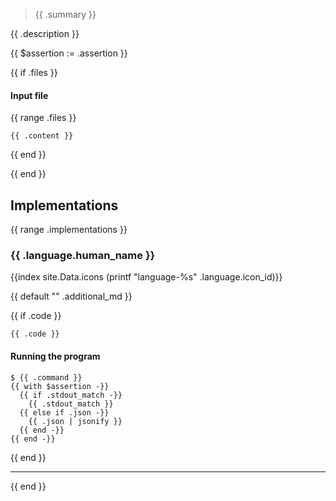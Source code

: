 > {{ .summary }}

{{ .description }}

{{ $assertion := .assertion }}

{{ if .files }}

<h4>Input file</h4>

{{ range .files }}
  ```{{ .ext }} {filename="{{.name}}"}
  {{ .content }}
  ```
{{ end }}

{{ end }}


## Implementations

{{ range .implementations }}
<div class="implementation">

### {{ .language.human_name }}

<div class="language-icon">
  {{index site.Data.icons (printf "language-%s" .language.icon_id)}}
</div>


{{ default "" .additional_md }}


{{ if .code }}
```{{ .language.syntax_highlighting }} {filename="{{.file_name}}"}
{{ .code }}
```

<div class="running-the-program">
  <h4>Running the program</h4>

```console
$ {{ .command }}
{{ with $assertion -}}
  {{ if .stdout_match -}}
    {{ .stdout_match }}
  {{ else if .json -}}
    {{ .json | jsonify }}
  {{ end -}}
{{ end -}}
```
</div>
</div>
{{ end }}

---
{{ end }}
